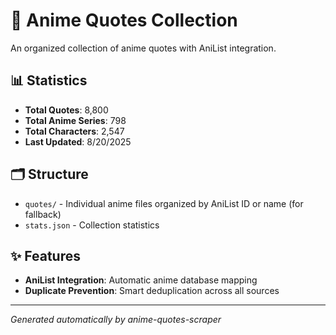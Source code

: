 # 🎌 Anime Quotes Collection

An organized collection of anime quotes with AniList integration.

## 📊 Statistics

- **Total Quotes**: 8,800
- **Total Anime Series**: 798
- **Total Characters**: 2,547
- **Last Updated**: 8/20/2025

## 🗂️ Structure

- `quotes/` - Individual anime files organized by AniList ID or name  (for fallback)
- `stats.json` - Collection statistics

## ✨ Features

- **AniList Integration**: Automatic anime database mapping
- **Duplicate Prevention**: Smart deduplication across all sources

---
*Generated automatically by anime-quotes-scraper*
